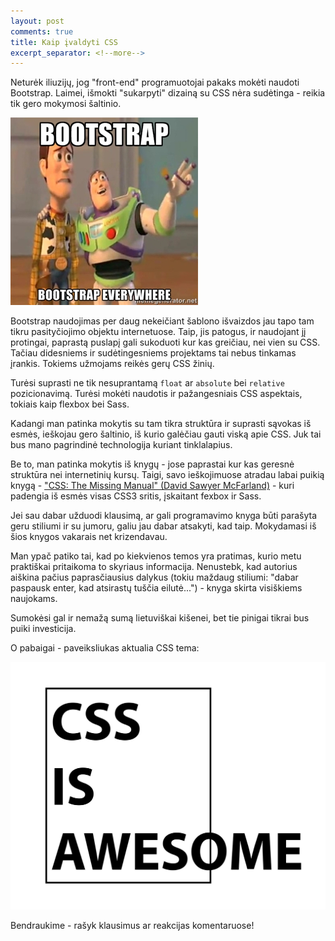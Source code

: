 ```yaml
---
layout: post
comments: true
title: Kaip įvaldyti CSS
excerpt_separator: <!--more-->
---
```

Neturėk iliuzijų, jog "front-end" programuotojai pakaks mokėti naudoti Bootstrap.  Laimei, išmokti "sukarpyti" dizainą su CSS nėra sudėtinga - 
reikia tik gero mokymosi šaltinio.  
<!--more-->

![Bootstrap](/assets/bootstrap-everywhere.jpg)

Bootstrap naudojimas per daug nekeičiant šablono išvaizdos jau tapo tam tikru pasityčiojimo objektu internetuose. Taip, jis patogus, ir naudojant jį
protingai, paprastą puslapį gali sukoduoti kur kas greičiau, nei vien su CSS. Tačiau didesniems ir sudėtingesniems projektams tai nebus tinkamas
įrankis. Tokiems užmojams reikės gerų CSS žinių. 
   
Turėsi suprasti ne tik nesuprantamą `float` ar `absolute` bei `relative` pozicionavimą. Turėsi mokėti naudotis ir pažangesniais CSS aspektais, 
tokiais kaip flexbox bei Sass. 
   
Kadangi man patinka mokytis su tam tikra struktūra ir suprasti sąvokas iš esmės, ieškojau gero šaltinio, iš kurio galėčiau gauti viską apie CSS.
Juk tai bus mano pagrindinė technologija kuriant tinklalapius. 
   
Be to, man patinka mokytis iš knygų - jose paprastai kur kas geresnė struktūra nei internetinių kursų. Taigi, savo ieškojimuose atradau labai
puikią knygą - <a href="https://www.amazon.co.uk/CSS-Missing-David-Sawyer-McFarland/dp/1491918055/ref=sr_1_1?ie=UTF8&qid=1474141710&sr=8-1&keywords=sawyer+mcfarland">"CSS: The Missing Manual" (David Sawyer McFarland)</a> - kuri padengia iš esmės visas CSS3 sritis, įskaitant fexbox ir Sass.

Jei sau dabar užduodi klausimą, ar gali programavimo knyga būti parašyta geru stiliumi ir su jumoru, galiu jau dabar atsakyti, kad taip.
Mokydamasi iš šios knygos vakarais net krizendavau. 

Man ypač patiko tai, kad po kiekvienos temos yra pratimas, kurio metu praktiškai pritaikoma to skyriaus informacija. Nenustebk, kad autorius
aiškina pačius paprasčiausius dalykus (tokiu maždaug stiliumi: "dabar paspausk enter, kad atsirastų tuščia eilutė...") - knyga skirta visiškiems
naujokams. 

Sumokėsi gal ir nemažą sumą lietuviškai kišenei, bet tie pinigai tikrai bus puiki investicija.

O pabaigai - paveiksliukas aktualia CSS tema:

![CSS](/assets/css-joke.png)

Bendraukime - rašyk klausimus ar reakcijas komentaruose!
    
    